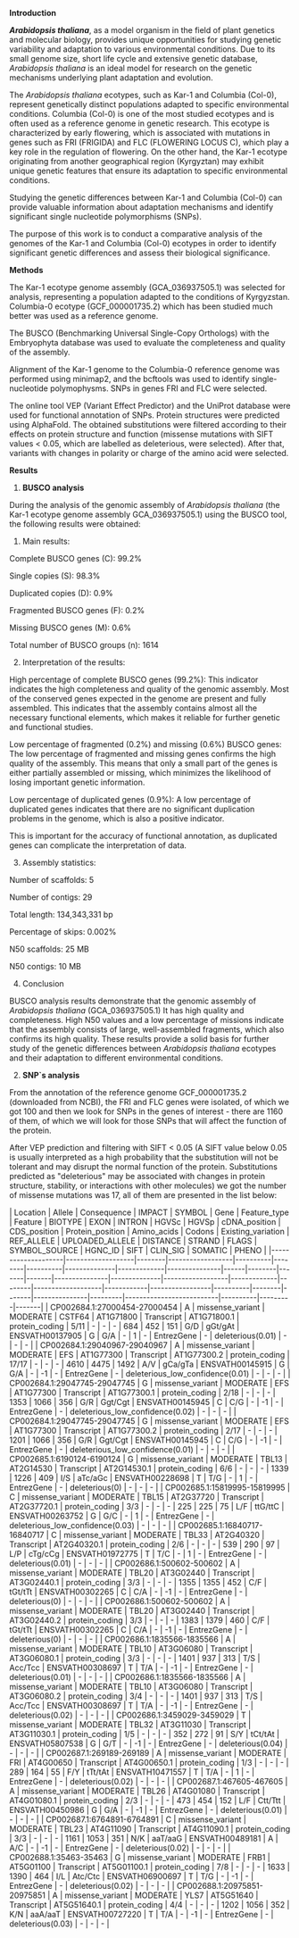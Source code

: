 **Introduction**

***Arabidopsis thaliana***, as a model organism in the field of plant
genetics and molecular biology, provides unique opportunities for
studying genetic variability and adaptation to various environmental
conditions. Due to its small genome size, short life cycle and extensive
genetic database, *Arabidopsis thaliana* is an ideal model for research
on the genetic mechanisms underlying plant adaptation and evolution.

The *Arabidopsis thaliana* ecotypes, such as Kar-1 and Columbia (Col-0),
represent genetically distinct populations adapted to specific
environmental conditions. Columbia (Col-0) is one of the most studied
ecotypes and is often used as a reference genome in genetic research.
This ecotype is characterized by early flowering, which is associated
with mutations in genes such as FRI (FRIGIDA) and FLC (FLOWERING LOCUS
C), which play a key role in the regulation of flowering. On the other
hand, the Kar-1 ecotype originating from another geographical region
(Kyrgyztan) may exhibit unique genetic features that ensure its
adaptation to specific environmental conditions.

Studying the genetic differences between Kar-1 and Columbia (Col-0) can
provide valuable information about adaptation mechanisms and identify
significant single nucleotide polymorphisms (SNPs).

The purpose of this work is to conduct a comparative analysis of the
genomes of the Kar-1 and Columbia (Col-0) ecotypes in order to identify
significant genetic differences and assess their biological
significance.

**Methods**

The Kar-1 ecotype genome assembly (GCA_036937505.1) was selected for
analysis, representing a population adapted to the conditions of
Kyrgyzstan. Columbia-0 ecotype (GCF_000001735.2) which has been studied
much better was used as a reference genome.

The BUSCO (Benchmarking Universal Single-Copy Orthologs) with the
Embryophyta database was used to evaluate the completeness and quality
of the assembly.

Alignment of the Kar-1 genome to the Columbia-0 reference genome was
performed using minimap2, and the bcftools was used to identify
single-nucleotide polymophysms. SNPs in genes FRI and FLC were selected.

The online tool VEP (Variant Effect Predictor) and the UniProt database
were used for functional annotation of SNPs. Protein structures were
predicted using AlphaFold. The obtained substitutions were filtered
according to their effects on protein structure and function (missense
mutations with SIFT values \< 0.05, which are labelled as deleterious,
were selected). After that, variants with changes in polarity or charge
of the amino acid were selected.

**Results**

1.  **BUSCO analysis**

During the analysis of the genomic assembly of *Arabidopsis thaliana*
(the Kar-1 ecotype genome assembly GCA_036937505.1) using the BUSCO
tool, the following results were obtained:

1.  Main results:

Complete BUSCO genes (C): 99.2%

Single copies (S): 98.3%

Duplicated copies (D): 0.9%

Fragmented BUSCO genes (F): 0.2%

Missing BUSCO genes (M): 0.6%

Total number of BUSCO groups (n): 1614

2.  Interpretation of the results:

High percentage of complete BUSCO genes (99.2%): This indicator
indicates the high completeness and quality of the genomic assembly.
Most of the conserved genes expected in the genome are present and fully
assembled. This indicates that the assembly contains almost all the
necessary functional elements, which makes it reliable for further
genetic and functional studies.

Low percentage of fragmented (0.2%) and missing (0.6%) BUSCO genes: The
low percentage of fragmented and missing genes confirms the high quality
of the assembly. This means that only a small part of the genes is
either partially assembled or missing, which minimizes the likelihood of
losing important genetic information.

Low percentage of duplicated genes (0.9%): A low percentage of
duplicated genes indicates that there are no significant duplication
problems in the genome, which is also a positive indicator.

This is important for the accuracy of functional annotation, as
duplicated genes can complicate the interpretation of data.

3.  Assembly statistics:

Number of scaffolds: 5

Number of contigs: 29

Total length: 134,343,331 bp

Percentage of skips: 0.002%

N50 scaffolds: 25 MB

N50 contigs: 10 MB

4.  Conclusion

BUSCO analysis results demonstrate that the genomic assembly of
*Arabidopsis thaliana* (GCA_036937505.1) It has high quality and
completeness. High N50 values and a low percentage of missions indicate
that the assembly consists of large, well-assembled fragments, which
also confirms its high quality. These results provide a solid basis for
further study of the genetic differences between *Arabidopsis thaliana*
ecotypes and their adaptation to different environmental conditions.

2.  **SNP\`s analysis**

From the annotation of the reference genome GCF_000001735.2 (downloaded
from NCBI), the FRI and FLC genes were isolated, of which we got 100 and
then we look for SNPs in the genes of interest - there are 1160 of them,
of which we will look for those SNPs that will affect the function of
the protein.

After VEP prediction and filtering with SIFT \< 0.05 (A SIFT value below
0.05 is usually interpreted as a high probability that the substitution
will not be tolerant and may disrupt the normal function of the protein.
Substitutions predicted as \"deleterious\" may be associated with
changes in protein structure, stability, or interactions with other
molecules) we got the number of missense mutations was 17, all of them
are presented in the list below:

 | Location          | Allele | Consequence      | IMPACT   | SYMBOL | Gene     | Feature_type | Feature     | BIOTYPE       | EXON | INTRON | HGVSc | HGVSp | cDNA_position | CDS_position | Protein_position | Amino_acids | Codons | Existing_variation | REF_ALLELE | UPLOADED_ALLELE | DISTANCE | STRAND | FLAGS | SYMBOL_SOURCE | HGNC_ID | SIFT                      | CLIN_SIG | SOMATIC | PHENO |
|--------------------|-------------------|--------|------------------|----------|--------|----------|--------------|-------------|---------------|------|--------|-------|-------|---------------|--------------|------------------|-------------|--------|-------------------|------------|-----------------|----------|--------|-------|---------------|---------|--------------------------|----------|---------|-------|
| CP002684.1:27000454-27000454 | A      | missense_variant | MODERATE | CSTF64  | AT1G71800 | Transcript   | AT1G71800.1 | protein_coding | 5/11 | -      | -     | -     | 684           | 452          | 151              | G/D         | gGt/gAt | ENSVATH00137905   | G          | G/A             | -        | 1      | -     | EntrezGene    | -       | deleterious(0.01)        | -        | -       | -     |
| CP002684.1:29040967-29040967 | A      | missense_variant | MODERATE | EFS     | AT1G77300 | Transcript   | AT1G77300.2 | protein_coding | 17/17 | -      | -     | -     | 4610          | 4475         | 1492             | A/V         | gCa/gTa | ENSVATH00145915   | G          | G/A             | -        | -1     | -     | EntrezGene    | -       | deleterious_low_confidence(0.01) | -        | -       | -     |
| CP002684.1:29047745-29047745 | G      | missense_variant | MODERATE | EFS     | AT1G77300 | Transcript   | AT1G77300.1 | protein_coding | 2/18  | -      | -     | -     | 1353          | 1066         | 356              | G/R         | Ggt/Cgt | ENSVATH00145945   | C          | C/G             | -        | -1     | -     | EntrezGene    | -       | deleterious_low_confidence(0.02) | -        | -       | -     |
| CP002684.1:29047745-29047745 | G      | missense_variant | MODERATE | EFS     | AT1G77300 | Transcript   | AT1G77300.2 | protein_coding | 2/17  | -      | -     | -     | 1201          | 1066         | 356              | G/R         | Ggt/Cgt | ENSVATH00145945   | C          | C/G             | -        | -1     | -     | EntrezGene    | -       | deleterious_low_confidence(0.01) | -        | -       | -     |
| CP002685.1:6190124-6190124   | G      | missense_variant | MODERATE | TBL13   | AT2G14530 | Transcript   | AT2G14530.1 | protein_coding | 6/6   | -      | -     | -     | 1339          | 1226         | 409              | I/S         | aTc/aGc | ENSVATH00228698   | T          | T/G             | -        | 1      | -     | EntrezGene    | -       | deleterious(0)           | -        | -       | -     |
| CP002685.1:15819995-15819995 | C      | missense_variant | MODERATE | TBL15   | AT2G37720 | Transcript   | AT2G37720.1 | protein_coding | 3/3   | -      | -     | -     | 225           | 225          | 75               | L/F         | ttG/ttC | ENSVATH00263752   | G          | G/C             | -        | 1      | -     | EntrezGene    | -       | deleterious_low_confidence(0.03) | -        | -       | -     |
| CP002685.1:16840717-16840717 | C      | missense_variant | MODERATE | TBL33   | AT2G40320 | Transcript   | AT2G40320.1 | protein_coding | 2/6   | -      | -     | -     | 539           | 290          | 97               | L/P         | cTg/cCg | ENSVATH01972775   | T          | T/C             | -        | 1      | -     | EntrezGene    | -       | deleterious(0.01)        | -        | -       | -     |
| CP002686.1:500602-500602     | A      | missense_variant | MODERATE | TBL20   | AT3G02440 | Transcript   | AT3G02440.1 | protein_coding | 3/3   | -      | -     | -     | 1355          | 1355         | 452              | C/F         | tGt/tTt | ENSVATH00302265   | C          | C/A             | -        | -1     | -     | EntrezGene    | -       | deleterious(0)           | -        | -       | -     |
| CP002686.1:500602-500602     | A      | missense_variant | MODERATE | TBL20   | AT3G02440 | Transcript   | AT3G02440.2 | protein_coding | 3/3   | -      | -     | -     | 1383          | 1379         | 460              | C/F         | tGt/tTt | ENSVATH00302265   | C          | C/A             | -        | -1     | -     | EntrezGene    | -       | deleterious(0)           | -        | -       | -     |
| CP002686.1:1835566-1835566   | A      | missense_variant | MODERATE | TBL10   | AT3G06080 | Transcript   | AT3G06080.1 | protein_coding | 3/3   | -      | -     | -     | 1401          | 937          | 313              | T/S         | Acc/Tcc | ENSVATH00308697   | T          | T/A             | -        | -1     | -     | EntrezGene    | -       | deleterious(0.01)        | -        | -       | -     |
| CP002686.1:1835566-1835566   | A      | missense_variant | MODERATE | TBL10   | AT3G06080 | Transcript   | AT3G06080.2 | protein_coding | 3/4   | -      | -     | -     | 1401          | 937          | 313              | T/S         | Acc/Tcc | ENSVATH00308697   | T          | T/A             | -        | -1     | -     | EntrezGene    | -       | deleterious(0.02)        | -        | -       | -     |
| CP002686.1:3459029-3459029   | T      | missense_variant | MODERATE | TBL32   | AT3G11030 | Transcript   | AT3G11030.1 | protein_coding | 1/5   | -      | -     | -     | 352           | 272          | 91               | S/Y         | tCt/tAt | ENSVATH05807538   | G          | G/T             | -        | -1     | -     | EntrezGene    | -       | deleterious(0.04)        | -        | -       | -     |
| CP002687.1:269189-269189     | A      | missense_variant | MODERATE | FRI     | AT4G00650 | Transcript   | AT4G00650.1 | protein_coding | 1/3   | -      | -     | -     | 289           | 164          | 55               | F/Y         | tTt/tAt | ENSVATH10471557   | T          | T/A             | -        | 1      | -     | EntrezGene    | -       | deleterious(0.02)        | -        | -       | -     |
| CP002687.1:467605-467605     | A      | missense_variant | MODERATE | TBL26   | AT4G01080 | Transcript   | AT4G01080.1 | protein_coding | 2/3   | -      | -     | -     | 473           | 454          | 152              | L/F         | Ctt/Ttt | ENSVATH00450986   | G          | G/A             | -        | -1     | -     | EntrezGene    | -       | deleterious(0.01)        | -        | -       | -     |
| CP002687.1:6764891-6764891   | C      | missense_variant | MODERATE | TBL23   | AT4G11090 | Transcript   | AT4G11090.1 | protein_coding | 3/3   | -      | -     | -     | 1161          | 1053         | 351              | N/K         | aaT/aaG | ENSVATH00489181   | A          | A/C             | -        | -1     | -     | EntrezGene    | -       | deleterious(0.02)        | -        | -       | -     |
| CP002688.1:35463-35463       | G      | missense_variant | MODERATE | FRB1    | AT5G01100 | Transcript   | AT5G01100.1 | protein_coding | 7/8   | -      | -     | -     | 1633          | 1390         | 464              | I/L         | Atc/Ctc | ENSVATH06900697   | T          | T/G             | -        | -1     | -     | EntrezGene    | -       | deleterious(0.02)        | -        | -       | -     |
| CP002688.1:20975851-20975851 | A      | missense_variant | MODERATE | YLS7    | AT5G51640 | Transcript   | AT5G51640.1 | protein_coding | 4/4   | -      | -     | -     | 1202          | 1056         | 352              | K/N         | aaA/aaT | ENSVATH00727220   | T          | T/A             | -        | -1     | -     | EntrezGene    | -       | deleterious(0.03)        | -        | -       | -     |
